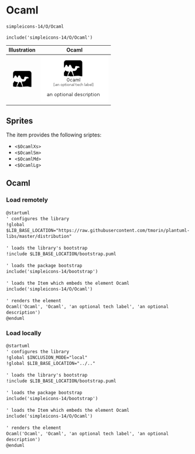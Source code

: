 # Ocaml


```text
simpleicons-14/O/Ocaml
```

```text
include('simpleicons-14/O/Ocaml')
```



| Illustration | Ocaml |
| :---: | :---: |
| ![illustration for Illustration](../../simpleicons-14/O/Ocaml.png) | ![illustration for Ocaml](../../simpleicons-14/O/Ocaml.Local.png) |



## Sprites
The item provides the following sriptes:

- `<$OcamlXs>`
- `<$OcamlSm>`
- `<$OcamlMd>`
- `<$OcamlLg>`





## Ocaml

### Load remotely
```plantuml
@startuml
' configures the library
!global $LIB_BASE_LOCATION="https://raw.githubusercontent.com/tmorin/plantuml-libs/master/distribution"

' loads the library's bootstrap
!include $LIB_BASE_LOCATION/bootstrap.puml

' loads the package bootstrap
include('simpleicons-14/bootstrap')

' loads the Item which embeds the element Ocaml
include('simpleicons-14/O/Ocaml')

' renders the element
Ocaml('Ocaml', 'Ocaml', 'an optional tech label', 'an optional description')
@enduml
```

### Load locally
```plantuml
@startuml
' configures the library
!global $INCLUSION_MODE="local"
!global $LIB_BASE_LOCATION="../.."

' loads the library's bootstrap
!include $LIB_BASE_LOCATION/bootstrap.puml

' loads the package bootstrap
include('simpleicons-14/bootstrap')

' loads the Item which embeds the element Ocaml
include('simpleicons-14/O/Ocaml')

' renders the element
Ocaml('Ocaml', 'Ocaml', 'an optional tech label', 'an optional description')
@enduml
```

